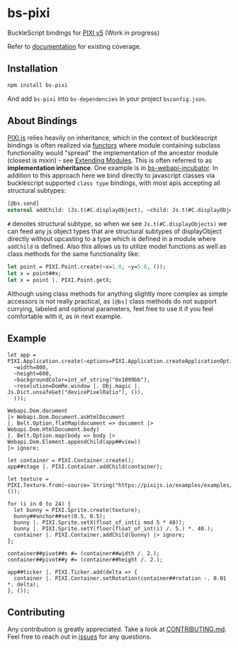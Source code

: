 # bs-pixi
BuckleScript bindings for [PIXI v5](https://github.com/pixijs) (Work in progress)

Refer to [documentation](https://ambientlight.github.io/bs-pixi) for existing coverage.

## Installation

```bash
npm install bs-pixi
```

And add `bs-pixi` into `bs-dependencies` in your project `bsconfig.json`.

## About Bindings

[PIXI.js](https://github.com/pixijs) relies heavily on inheritance, which in the context of bucklescript bindings is often realized via [functors](https://reasonml.github.io/docs/en/module#module-functions-functors) where module containing subclass functionality would "spread" the implementation of the ancestor module (closest is mixin) - see [Extending Modules](https://reasonml.github.io/docs/en/module#extending-modules). This is often referred to as **implementation inheritance**. One example is in [bs-webapi-incubator](https://github.com/reasonml-community/bs-webapi-incubator#implementation-inheritance). In addition to this approach here we bind directly to javascript classes via bucklescript supported `class type` bindings, with most apis accepting all structural subtypes:

```ocaml
[@bs.send]
external addChild: (Js.t(#C.displayObject), ~child: Js.t(#C.displayObject as 'a)) => Js.t('a) = "addChild";
```

`#` denotes structural subtype, so when we see `Js.t(#C.displayObjects)` we can feed any js object types that are structural subtypes of displayObject directly without upcasting to a type which is defined in a module where `addChild` is defined. Also this allows us to utilize model functions as well as class methods for the same functionality like:

```ocaml
let point = PIXI.Point.create(~x=1.0, ~y=5.0, ());
let x = point##x;
let x = point |. PIXI.Point.getX;
```

Although using class methods for anything slightly more complex as simple accessors is not really practical, as `[@bs]` class methods do not support currying, labeled and optional parameters, feel free to use it if you feel comfortable with it, as in next example.

## Example

```reason
let app = PIXI.Application.create(~options=PIXI.Application.createApplicationOptions(
  ~width=800,
  ~height=600,
  ~backgroundColor=int_of_string("0x1099bb"),
  ~resolution=DomRe.window |. Obj.magic |. Js.Dict.unsafeGet("devicePixelRatio"), ()), 
  ());

Webapi.Dom.document 
|> Webapi.Dom.Document.asHtmlDocument 
|. Belt.Option.flatMap(document => document |> Webapi.Dom.HtmlDocument.body)
|. Belt.Option.map(body => body |> Webapi.Dom.Element.appendChild(app##view))
|> ignore;

let container = PIXI.Container.create();
app##stage |. PIXI.Container.addChild(container);

let texture = PIXI.Texture.from(~source=`String("https://pixijs.io/examples/examples/assets/bunny.png"), ());

for (i in 0 to 24) {
  let bunny = PIXI.Sprite.create(texture);
  bunny##anchor##set(0.5, 0.5);
  bunny |. PIXI.Sprite.setX(float_of_int(i mod 5 * 40));
  bunny |. PIXI.Sprite.setY(floor(float_of_int(i) /. 5.) *. 40.);
  container |. PIXI.Container.addChild(bunny) |> ignore;
};

container##pivot##x #= (container##width /. 2.);
container##pivot##y #= (container##height /. 2.);

app##ticker |. PIXI.Ticker.add(delta => {
  container |. PIXI.Container.setRotation(container##rotation -. 0.01 *. delta);
}, ());
```

## Contributing

Any contribution is greatly appreciated. Take a look at [CONTRIBUTING.md](https://github.com/ambientlight/bs-pixi/blob/master/CONTRIBUTING.md). Feel free to reach out in [issues](https://github.com/ambientlight/bs-pixi/issues) for any questions.

